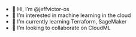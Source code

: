 - 👋 Hi, I’m @jeffvictor-os
- 👀 I’m interested in machine learning in the cloud
- 🌱 I’m currently learning Terraform, SageMaker
- 💞️ I’m looking to collaborate on CloudML

<!---
jeffvictor-os/jeffvictor-os is a ✨ special ✨ repository because its `README.md` (this file) appears on your GitHub profile.
You can click the Preview link to take a look at your changes.
--->
